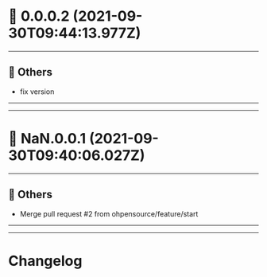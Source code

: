# :confetti_ball: 0.0.0.2 (2021-09-30T09:44:13.977Z)
- - -
## :newspaper: Others
* fix version
- - -
- - -
# :confetti_ball: NaN.0.0.1 (2021-09-30T09:40:06.027Z)
- - -
## :newspaper: Others
* Merge pull request #2 from ohpensource/feature/start
- - -
- - -
# Changelog
